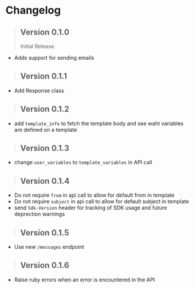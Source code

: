 # Changelog

> ## Version 0.1.0
> Initial Release.

* Adds support for sending emails

> ## Version 0.1.1

* Add Response class

> ## Version 0.1.2

* add `template_info` to fetch the template body and see waht variables are defined on a template

> ## Version 0.1.3

* change `user_variables` to `template_variables` in API call

> ## Version 0.1.4

* Do not require `from` in api call to allow for default from in template
* Do not require `subject` in api call to allow for default subject in template
* send `Sdk-Version` header for tracking of SDK usage and future deprection warnings

> ## Version 0.1.5

* Use new `/messages` endpoint

> ## Version 0.1.6

* Raise ruby errors when an error is encountered in the API
